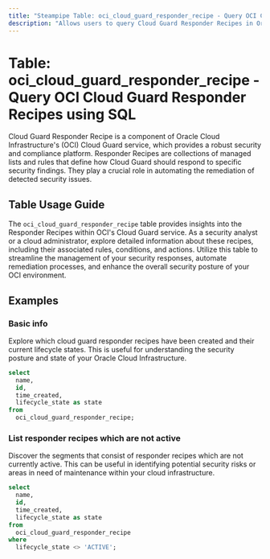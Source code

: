 ```yaml
---
title: "Steampipe Table: oci_cloud_guard_responder_recipe - Query OCI Cloud Guard Responder Recipes using SQL"
description: "Allows users to query Cloud Guard Responder Recipes in Oracle Cloud Infrastructure (OCI)."
---
```


# Table: oci_cloud_guard_responder_recipe - Query OCI Cloud Guard Responder Recipes using SQL

Cloud Guard Responder Recipe is a component of Oracle Cloud Infrastructure's (OCI) Cloud Guard service, which provides a robust security and compliance platform. Responder Recipes are collections of managed lists and rules that define how Cloud Guard should respond to specific security findings. They play a crucial role in automating the remediation of detected security issues.

## Table Usage Guide

The `oci_cloud_guard_responder_recipe` table provides insights into the Responder Recipes within OCI's Cloud Guard service. As a security analyst or a cloud administrator, explore detailed information about these recipes, including their associated rules, conditions, and actions. Utilize this table to streamline the management of your security responses, automate remediation processes, and enhance the overall security posture of your OCI environment.

## Examples

### Basic info
Explore which cloud guard responder recipes have been created and their current lifecycle states. This is useful for understanding the security posture and state of your Oracle Cloud Infrastructure.

```sql
select
  name,
  id,
  time_created,
  lifecycle_state as state
from
  oci_cloud_guard_responder_recipe;
```

### List responder recipes which are not active
Discover the segments that consist of responder recipes which are not currently active. This can be useful in identifying potential security risks or areas in need of maintenance within your cloud infrastructure.

```sql
select
  name,
  id,
  time_created,
  lifecycle_state as state
from
  oci_cloud_guard_responder_recipe
where
  lifecycle_state <> 'ACTIVE';
```